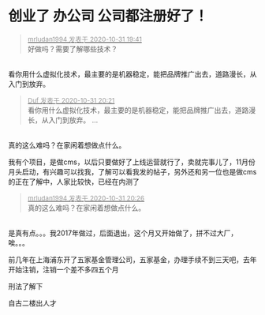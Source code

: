 # 创业了 办公司 公司都注册好了！


<div class="quote"><blockquote><font size="2"><a href="https://www.hostloc.com/forum.php?mod=redirect&amp;goto=findpost&amp;pid=9381776&amp;ptid=756527" target="_blank"><font color="#999999">mrludan1994 发表于 2020-10-31 19:41</font></a></font><br />
好做吗？需要了解哪些技术？</blockquote></div><br />
看你用什么虚拟化技术，最主要的是机器稳定，能把品牌推广出去，道路漫长，从入门到放弃。

<div class="quote"><blockquote><font size="2"><a href="https://www.hostloc.com/forum.php?mod=redirect&amp;goto=findpost&amp;pid=9381912&amp;ptid=756527" target="_blank"><font color="#999999">Duf 发表于 2020-10-31 20:21</font></a></font><br />
看你用什么虚拟化技术，最主要的是机器稳定，能把品牌推广出去，道路漫长，从入门到放弃。 ...</blockquote></div><br />
真的这么难吗？在家闲着想做点什么。

我有个项目，是做cms，以后只要做好了上线运营就行了，卖就完事儿了，11月份月头启动，有兴趣可以找我，了解可以看我发的帖子，另外还和另一位也是做cms的正在了解中，人家比较快，已经在内测了

<div class="quote"><blockquote><font size="2"><a href="https://www.hostloc.com/forum.php?mod=redirect&amp;goto=findpost&amp;pid=9381937&amp;ptid=756527" target="_blank"><font color="#999999">mrludan1994 发表于 2020-10-31 20:26</font></a></font><br />
真的这么难吗？在家闲着想做点什么。</blockquote></div><br />
是真有点。。。我2017年做过，后面退出，这个月又开始做了，拼不过大厂，唉。。。

前几年在上海浦东开了五家基金管理公司，五家基金，办理手续不到三天吧，去年开始注销，注销一个差不多四五个月

刑法了解下<img src="static/image/smiley/default/lol.gif" smilieid="12" border="0" alt="" />

自古二楼出人才
